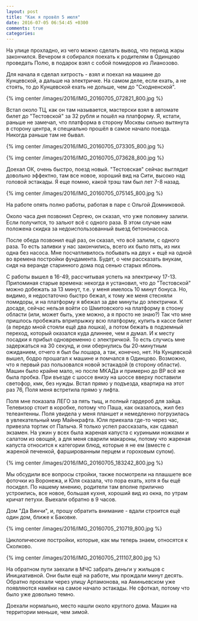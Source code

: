 ```yaml
---
layout: post
title: "Как я провёл 5 июля"
date: 2016-07-05 06:54:45 +0300
comments: true
categories: 
---
```

На улице прохладно, из чего можно сделать вывод, что период жары закончился. Вечером я собирался поехать к родителям в Одинцово проведать Полю, в подарок взял с собой помидоров из Лианозово. 

Для начала я сделал хитрость - взял и поехал на машине до Кунцевской, а дальше на электричке. На самом деле, если ехать, а не стоять, то до Кунцевской ехать не дольше, чем до "Сходненской". 

{% img center /images/2016/IMG_20160705_072821_800.jpg %}

Встал около ТЦ, как он там называется, мастерски взял в автомате билет до "Тестовской" за 32 рубля и пошёл на платформу. Я, кстати, раньше не замечал, что платформа в сторону Москвы сильно вытянута в сторону центра, я специально прошёл в самое начало поезда. Никогда раньше там не бывал.

{% img center /images/2016/IMG_20160705_073305_800.jpg %}

{% img center /images/2016/IMG_20160705_073628_800.jpg %}

Доехал ОК, очень быстро, поезд новый. "Тестовская" сейчас выглядит довольно эффектно, там все новое, хороший вид на Сити, высоко над головой эстакады. Я еще помню, какой трэш там был лет 7-8 назад. 

{% img center /images/2016/IMG_20160705_075145_800.jpg %}

На работе опять полно работы, работая в паре с Ольгой Домниковой.

Около часа дня позвонил Сергею, он сказал, что уже половину залили. Если получится, то зальют всё с одного раза. В этом случае нам положена скидка за недоиспользованный выезд бетононасоса.

После обеда позвонил ещё раз, он сказал, что всё залили, с одного раза. То есть заливки у нас закончились, всего их было пять, из них одна без насоса. Мне посчатливилось побывать на двух + ещё на одной во времена постройки фундамента. Будет, о чем рассказать внукам, сидя на веранде старинного дома под сенью старых яблонь.

С работы вышел в 16-49, рассчитывая успеть на электричку 17-13. Припоминая старые времена: некогда я установил, что до "Тестовской" можно добежать за 13 минут, т.е. у меня имелось 10 минут бонуса. Но, видимо, я недостаточно быстро бежал, к тому же меня стесняли помидоры, и на платформу я вбежал за две минуты до электрички. К досаде, сейчас нельзя войти со Шмитовского на платформу в стоону области (или, может быть, уже можно, а я просто не знаю?) Так что мне пришлось пробежать вприпрыжку всю платформу, купить в кассе билет (а передо мной стояли ещё два лошка), а потом бежать в подземный переход, который оказался куда длиннее, чем я думал. И к месту посадки я прибыл одновременно с электричкой. То есть случись мне задержаться на 30 секунд, и они обернулись бы 20-минутным ожиданием, отчего я был бы лошара, а так, конечно, нет. На Кунцевской вышел, бодро прошагал к машине и помчался в Одинцово. Возможно, что я первый раз пользовался новой эстакадой (в сторону области). Машин было крайне мало, но после МКАДа и примерно до ВР всё же была пробка. При въезде с шоссе внизу на шоссе вверху поставили светофор, кмк, без нужды. Встал прямо у подъезда, квартира на этот раз 76, Поля меня встретила прямо у лифта.

Поля мне показала ЛЕГО за пять тыщ, и полный гардероб для зайца. Телевизор стоит в коробке, потому что Паша, как оказалось, жил без телеантенны. Поля увидела у меня планшет и немедленно погрузилась в увлекательный мир Майнкрафта. Юля приехала где-то через час, привезла тортик от Палыча. Я только успел рассказать, как сдавал экзамен. На ужин у всех была жареная капуста с куриными ножками и салатом из овощей, а для меня сварили макароны, потому что жареная капуста относится к категории блюд, которые я не ем (вместе с жареной печенкой, фаршированным перцем и гороховым супом).

{% img center /images/2016/IMG_20160705_183242_800.jpg %}

Мы обсудили все вопросы стройки, также посмотрели на плашшете все фоточки из Воронежа, и Юля сказала, что пора ехать, хотя я бы ещё посидел. По нашему мнению, родители там вполне прилично устроились, все новое, большая кухня, хороший вид из окна, по утрам кричат петухи. Выехали обратно в 9 часов.

Дом "Да Винчи", и, прошу обратить внимание - вдали строится ещё один дом, ближе к Баковке.

{% img center /images/2016/IMG_20160705_210719_800.jpg %}

Циклопические постройки, которые, как мы теперь знаем, относятся к Сколково.

{% img center /images/2016/IMG_20160705_211107_800.jpg %}

На обратном пути заехали в МЧС забрать деньги у жильцов с Инициативной. Они были ещё на работе, мы прождали минут десять. Обратно проехали через улицу Артамонова, на Аминьевском уже появляются намёки на самое начало эстакады. Не сфоткал, потому что было уже довольно темно.

Доехали нормально, место нашли около круглого дома. Машин на территории меньше, чем зимой.